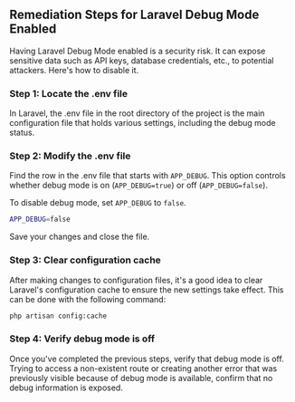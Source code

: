 

## Remediation Steps for Laravel Debug Mode Enabled

Having Laravel Debug Mode enabled is a security risk. It can expose sensitive data such as API keys, database credentials, etc., to potential attackers. Here's how to disable it.

### Step 1: Locate the .env file
In Laravel, the .env file in the root directory of the project is the main configuration file that holds various settings, including the debug mode status.

### Step 2: Modify the .env file

Find the row in the .env file that starts with `APP_DEBUG`. This option controls whether debug mode is on (`APP_DEBUG=true`) or off (`APP_DEBUG=false`).

To disable debug mode, set `APP_DEBUG` to `false`.

```bash
APP_DEBUG=false
```
Save your changes and close the file.

### Step 3: Clear configuration cache

After making changes to configuration files, it's a good idea to clear Laravel's configuration cache to ensure the new settings take effect. This can be done with the following command:

```bash
php artisan config:cache
```

### Step 4: Verify debug mode is off

Once you've completed the previous steps, verify that debug mode is off. Trying to access a non-existent route or creating another error that was previously visible because of debug mode is available, confirm that no debug information is exposed.